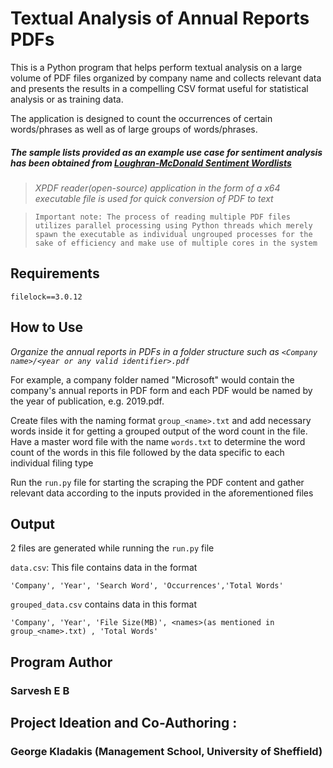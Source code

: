 # Textual Analysis of Annual Reports PDFs

This is a Python program that helps perform textual analysis on a large volume of PDF files organized by company name and collects relevant data and presents the results in a compelling CSV format useful for statistical analysis or as training data. 

The application is designed to count the occurrences of certain words/phrases as well as of large groups of words/phrases.

##### The sample lists provided as an example use case for sentiment analysis has been obtained from [Loughran-McDonald Sentiment Wordlists](https://sraf.nd.edu/textual-analysis/resources/)

> *XPDF reader(open-source) application in the form of a x64 executable file is used for quick conversion of PDF to text* 

 > `Important note: The process of reading multiple PDF files utilizes parallel processing using Python threads which merely spawn the executable as individual ungrouped processes for the sake of efficiency and make use of multiple cores in the system`

## Requirements
```
filelock==3.0.12
```

## How to Use
<block>
  
*Organize the annual reports in PDFs in a folder structure such as `<Company name>/<year or any valid identifier>.pdf`*

For example, a company folder named "Microsoft" would contain the company's annual reports in PDF form and each PDF would be named by the year of publication, e.g. 2019.pdf.

Create files with the naming format `group_<name>.txt` and add necessary words inside it for getting a grouped output of the word count in the file.
Have a master word file with the name `words.txt` to determine the word count of the words in this file followed by the data specific to each individual filing type

Run the `run.py` file for starting the scraping the PDF content and gather relevant data according to the inputs provided in the aforementioned files
</block>

## Output
2 files are generated while running the `run.py` file

`data.csv`:
<block>
This file contains data in the format
  
`'Company', 'Year', 'Search Word', 'Occurrences','Total Words'`

`grouped_data.csv` contains data in this format

`'Company', 'Year', 'File Size(MB)', <names>(as mentioned in group_<name>.txt) , 'Total Words'`

## Program Author
### Sarvesh E B

## Project Ideation and Co-Authoring :

<block> 
 
### George Kladakis (Management School, University of Sheffield)
</block>




